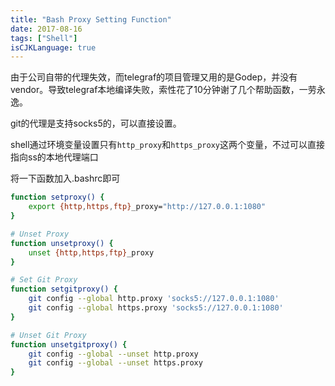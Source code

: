 ```yaml
---
title: "Bash Proxy Setting Function"
date: 2017-08-16
tags: ["Shell"]
isCJKLanguage: true
---
```


由于公司自带的代理失效，而telegraf的项目管理又用的是Godep，并没有vendor。导致telegraf本地编译失败，索性花了10分钟谢了几个帮助函数，一劳永逸。

git的代理是支持socks5的，可以直接设置。

shell通过环境变量设置只有`http_proxy`和`https_proxy`这两个变量，不过可以直接指向ss的本地代理端口

将一下函数加入.bashrc即可

```bash
function setproxy() {
    export {http,https,ftp}_proxy="http://127.0.0.1:1080"
}

# Unset Proxy
function unsetproxy() {
    unset {http,https,ftp}_proxy
}

# Set Git Proxy
function setgitproxy() {
    git config --global http.proxy 'socks5://127.0.0.1:1080'
    git config --global https.proxy 'socks5://127.0.0.1:1080'
}

# Unset Git Proxy
function unsetgitproxy() {
    git config --global --unset http.proxy
    git config --global --unset https.proxy
}
```